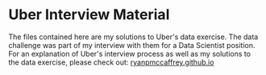 # Uber Interview Material

The files contained here are my solutions to Uber's data exercise.  The data challenge was part of my interview with them for a Data Scientist position. For an explanation of Uber's interview process as well as my solutions to the data exercise, please check out: [ryanpmccaffrey.github.io](ryanpmccaffrey.github.io)

